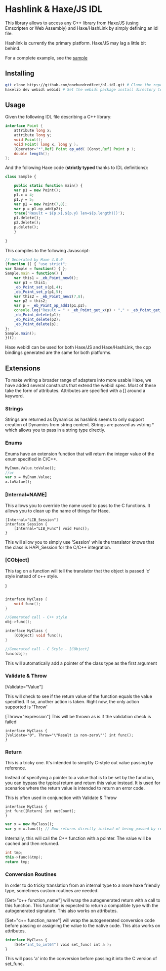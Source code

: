 # Hashlink & Haxe/JS IDL

This library allows to access any C++ library from Haxe/JS (using Emscripten or Web Assembly) and Haxe/HashLink by simply defining an idl file.

Hashlink is currently the primary platform.  Haxe/JS may lag a little bit behind.

For a complete example, see the [sample](https://github.com/onehundredfeet/hl-idl/tree/master/sample)

## Installing

```bash
git clone https://github.com/onehundredfeet/hl-idl.git # Clone the repo
haxelib dev webidl webidl # Set the webidl package install directory to the cloned repo
```

## Usage

Given the following IDL file describing a C++ library:

```java
interface Point {
    attribute long x;
    attribute long y;
    void Point();
    void Point( long x, long y );
    [Operator="*",Ref] Point op_add( [Const,Ref] Point p );
    double length();
};
```

And the following Haxe code (**strictly typed** thanks to IDL definitions):

```haxe
class Sample {

    public static function main() {
	var p1 = new Point();
	p1.x = 4;
	p1.y = 5;
	var p2 = new Point(7,8);
	var p = p1.op_add(p2);
	trace('Result = ${p.x},${p.y} len=${p.length()}');
	p1.delete();
	p2.delete();
	p.delete();
    }
	
}
```

This compiles to the following Javascript:

```js
// Generated by Haxe 4.0.0
(function () { "use strict";
var Sample = function() { };
Sample.main = function() {
    var this1 = _eb_Point_new0();
    var p1 = this1;
    _eb_Point_set_x(p1,4);
    _eb_Point_set_y(p1,5);
    var this2 = _eb_Point_new2(7,8);
    var p2 = this2;
    var p = _eb_Point_op_add1(p1,p2);
    console.log("Result = " + _eb_Point_get_x(p) + "," + _eb_Point_get_y(p) + " len=" + _eb_Point_length0(p));
    _eb_Point_delete(p1);
    _eb_Point_delete(p2);
    _eb_Point_delete(p);
};
Sample.main();
})();
```

Haxe webidl can be used for both Haxe/JS and Haxe/HashLink, the cpp bindings generated are the same for both platforms.


## Extensions
To make writing a broader range of adapters into more usable Haxe, we have added several constructs that extend the webidl spec. Most of these take the form of attributes.  Attributes are specified with a [] around a keyword.

### Strings
Strings are returned as Dynamics as hashlink seems to only support creation of Dynamics from string content. Strings are passed as vstring * which allows you to pass in a string type directly.

### Enums
Enums have an extension function that will return the integer value of the enum specified in C/C++.

```haxe
MyEnum.Value.toValue();
//or
var x = MyEnum.Value;
x.toValue();
```

### \[Internal=NAME\]
This allows you to override the name used to pass to the C functions.  It allows you to clean up the name of things for Haxe.

```
[Internal="LIB_Session"]
interface Session {
    [Internal="LIB_Func"] void Func();
}

```

This will allow you to simply use 'Session' while the translator knows that the class is HAPI_Session for the C/C++ integration.

### \[CObject\]
This tag on a function will tell the translator that the object is passed 'c' style instead of c++ style.


}

```c++

interface MyClass {
    void func();
}

//Generated call - C++ style
obj->func();
```




```c
interface MyClass {
    [CObject] void func();
}

//Generated call - C Style - [CObject]
func(obj);
```

This will automatically add a pointer of the class type as the first argument


### Validate & Throw
\[Validate="Value"\]

This will check to see if the return value of the function equals the value specified.  If so, another action is taken.  Right now, the only action supported is 'Throw'

\[Throw="expression"\]
This will be thrown as is if the validation check is failed
```
interface MyClass {
[Validate="0", Throw="\"Result is non-zero\""] int func();
}
```

### Return
This is a tricky one.  It's intended to simplify C-style out value passing by reference.

Instead of specifying a pointer to a value that is to be set by the function, you can bypass the typical return and return this value instead.  It is used for scenarios where the return value is intended to return an error code. 

This is often used in conjunction with Validate & Throw

```
interface MyClass {
int func([Return] int outCount);
}

```

```haxe
var x = new MyClass();
var y = x.func(); // Now returns directly instead of being passed by reference.  
```

Internally, this will call the C++ function with a pointer. The value will be cached and then returned.

```c++
int tmp;
this->func(&tmp);
return tmp;
```

### Conversion Routines
In order to do tricky translation from an internal type to a more haxe friendly type, sometimes custom routines are needed.

\[Get="c++ function_name"\] will wrap the autogenerated return with a call to this function. This function is expected to return a compatible type with the autogenerated signature.  This also works on attributes.

\[Set="c++ function_name"\] will wrap the autogenerated conversion code before passing or assigning the value to the native code. This also works on attributes.

```haxe
interface MyClass {
    [Set="int_to_int64"] void set_func( int a );
}
```
This will pass 'a' into the conversion before passing it into the C version of set_func.


